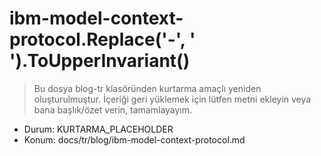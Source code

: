 ﻿# ibm-model-context-protocol.Replace('-', ' ').ToUpperInvariant()

> Bu dosya blog-tr klasöründen kurtarma amaçlı yeniden oluşturulmuştur.
> İçeriği geri yüklemek için lütfen metni ekleyin veya bana başlık/özet verin, tamamlayayım.

- Durum: KURTARMA_PLACEHOLDER
- Konum: docs/tr/blog/ibm-model-context-protocol.md
